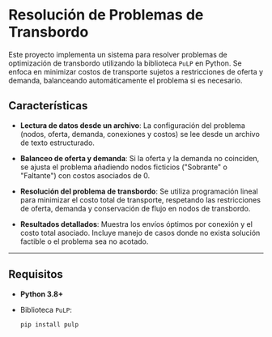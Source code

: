 # Resolución de Problemas de Transbordo

Este proyecto implementa un sistema para resolver problemas de optimización de transbordo utilizando la biblioteca `PuLP` en Python. Se enfoca en minimizar costos de transporte sujetos a restricciones de oferta y demanda, balanceando automáticamente el problema si es necesario.

## Características

- **Lectura de datos desde un archivo**:
  La configuración del problema (nodos, oferta, demanda, conexiones y costos) se lee desde un archivo de texto estructurado.

- **Balanceo de oferta y demanda**:
  Si la oferta y la demanda no coinciden, se ajusta el problema añadiendo nodos ficticios ("Sobrante" o "Faltante") con costos asociados de 0.

- **Resolución del problema de transbordo**:
  Se utiliza programación lineal para minimizar el costo total de transporte, respetando las restricciones de oferta, demanda y conservación de flujo en nodos de transbordo.

- **Resultados detallados**:
  Muestra los envíos óptimos por conexión y el costo total asociado. Incluye manejo de casos donde no exista solución factible o el problema sea no acotado.

---

## Requisitos

- **Python 3.8+**
- Biblioteca `PuLP`:

  ```bash
  pip install pulp
